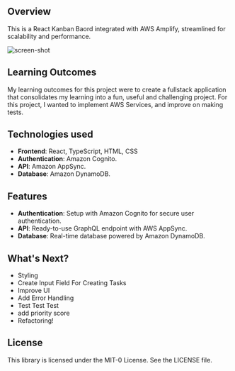 ## Overview
This is a React Kanban Baord integrated with AWS Amplify, streamlined for scalability and performance.

<img src="https://cdn.discordapp.com/attachments/436519510833364992/1270042169285283891/image.png?ex=66b24271&is=66b0f0f1&hm=505094c16682f38b45c4ccdd8f54e8546626e81f4e4628ac95d6a359ca9a7883&" alt="screen-shot"/>

## Learning Outcomes
My learning outcomes for this project were to create a fullstack application that consolidates my learning into a fun, useful and challenging project. For this project, I wanted to implement AWS Services, and improve on making tests.

## Technologies used
- **Frontend**: React, TypeScript, HTML, CSS
- **Authentication**: Amazon Cognito.
- **API**: Amazon AppSync.
- **Database**: Amazon DynamoDB.
  
## Features
- **Authentication**: Setup with Amazon Cognito for secure user authentication.
- **API**: Ready-to-use GraphQL endpoint with AWS AppSync.
- **Database**: Real-time database powered by Amazon DynamoDB.

## What's Next?
- Styling
- Create Input Field For Creating Tasks
- Improve UI
- Add Error Handling
- Test Test Test
- add priority score
- Refactoring!
  
## License

This library is licensed under the MIT-0 License. See the LICENSE file.
